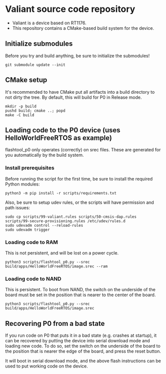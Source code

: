 # Valiant source code repository

- Valiant is a device based on RT1176.
- This repository contains a CMake-based build system for the device.

## Initialize submodules
Before you try and build anything, be sure to initialize the submodules!

```
git submodule update --init
```

## CMake setup
It's recommended to have CMake put all artifacts into a build directory to not dirty the tree. By default, this will build for P0 in Release mode.
```
mkdir -p build
pushd build; cmake ..; popd
make -C build
```

## Loading code to the P0 device (uses HelloWorldFreeRTOS as example)
flashtool_p0 only operates (correctly) on srec files. These are generated for you automatically by the build system.

### Install prerequisites
Before running the script for the first time, be sure to install the required Python modules:
```
python3 -m pip install -r scripts/requirements.txt
```

Also, be sure to setup udev rules, or the scripts will have permission and path issues:
```
sudo cp scripts/99-valiant.rules scripts/50-cmsis-dap.rules scripts/99-secure-provisioning.rules /etc/udev/rules.d
sudo udevadm control --reload-rules
sudo udevadm trigger
```

### Loading code to RAM
This is not persistent, and will be lost on a power cycle.
```
python3 scripts/flashtool_p0.py --srec build/apps/HelloWorldFreeRTOS/image.srec --ram
```

### Loading code to NAND
This is persistent. To boot from NAND, the switch on the underside of the board must be set in the position that is nearer to the center of the board.
```
python3 scripts/flashtool_p0.py --srec build/apps/HelloWorldFreeRTOS/image.srec
```

## Recovering P0 from a bad state
If you run code on P0 that puts it in a bad state (e.g. crashes at startup), it can be recovered by putting the device into serial download mode and loading new code. To do so, set the switch on the underside of the board to the position that is nearer the edge of the board, and press the reset button.

It will boot in serial download mode, and the above flash instructions can be used to put working code on the device.
